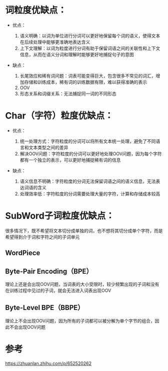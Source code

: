 # 词粒度优缺点：

- 优点：
    1. 语义明确：以词为单位进行分词可以更好地保留每个词的语义，使得文本在后续处理中能够更准确地表达含义
    2. 上下文理解：以词为粒度进行分词有助于保留词语之间的关联性和上下文信息，从而在语义分词和理解时能够更好地捕捉句子的意图

- 缺点：
    1. 长尾效应和稀有词问题：词表可能变得巨大，包含很多不常见的词汇，增加存储和训练成本，稀有词的训练数据有限，难以获得准确的表示
    2. OOV
    3. 形态关系和词缀关系：无法捕捉同一词的不同形态

# Char（字符）粒度优缺点：

- 优点：
    1. 统一处理方式：字符粒度的分词可以将所有文本统一处理，避免了不同语言和文本类型之间的差异
    2. 解决OOV问题：字符粒度的分词可以更好地处理OOV问题，因为每个字符都有一个独立的表示，可以更好地捕捉稀有词的信息

- 缺点：
    1. 语义信息不明确：字符粒度的分词无法保留词语之间的语义信息，无法表达词语的含义
    2. 处理效率低：字符粒度的分词需要处理大量的字符，计算和存储成本较高

# SubWord子词粒度优缺点：
很多情况下，既不希望将文本切分成单独的词，也不想将其切分成单个字符，而是希望得到介于词和字符之间的子词单元
## WordPiece
## Byte-Pair Encoding（BPE）
理论上还是会出现OOV问题，当词表的大小受限时，较少频繁出现的子词和没有在训练过程中见过的子词，就会无法进入词表出现OOV
## Byte-Level BPE（BBPE）
理论上不会出现OOV问题，因为所有的子词都可以被分解为单个字节的组合，因此不会出现OOV问题


# 参考
https://zhuanlan.zhihu.com/p/652520262
